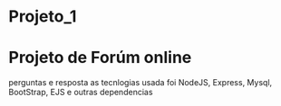 # Projeto_1
# Projeto de Forúm online
perguntas e resposta
as tecnlogias usada 
foi NodeJS, Express, Mysql, BootStrap, EJS e outras dependencias
